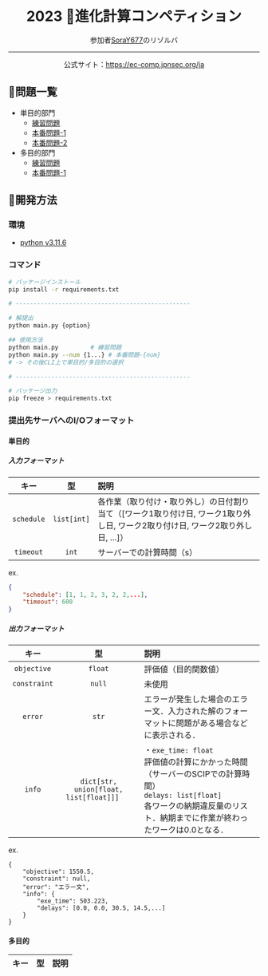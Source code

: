 <div align=center>

# 2023 🧭進化計算コンペティション

参加者[SoraY677](https://github.com/SoraY677/)のリゾルバ

---

公式サイト：https://ec-comp.jpnsec.org/ja

</div>

## 📰問題一覧

- 単目的部門
  - [練習問題](https://ec-comp.jpnsec.org/ja/matches/93)
  - [本番問題-1](https://ec-comp.jpnsec.org/ja/matches/94)
  - [本番問題-2](https://ec-comp.jpnsec.org/ja/matches/95)
- 多目的部門
  - [練習問題](https://ec-comp.jpnsec.org/ja/matches/96)
  - [本番問題-1](https://ec-comp.jpnsec.org/ja/matches/97)

## 🔧開発方法

### 環境

- [python v3.11.6](https://www.python.org/downloads/)

### コマンド

```bash
# パッケージインストール
pip install -r requirements.txt

# -------------------------------------------------

# 解提出
python main.py {option}

## 使用方法
python main.py         # 練習問題
python main.py --num {1...} # 本番問題-{num}
# -> その後CLI上で単目的/多目的の選択

# -------------------------------------------------

# パッケージ出力
pip freeze > requirements.txt

```

### 提出先サーバへのI/Oフォーマット

#### 単目的

##### 入力フォーマット

|キー|型|説明|
|:---:|:---:|:---|
|`schedule`|`list[int]`|各作業（取り付け・取り外し）の日付割り当て（[ワーク1取り付け日, ワーク1取り外し日, ワーク2取り付け日, ワーク2取り外し日, …]）|
|`timeout`|`int`|サーバーでの計算時間（s）|

ex.
```json
{
	"schedule": [1, 1, 2, 3, 2, 2,...],
	"timeout": 600
}
```

##### 出力フォーマット

|キー|型|説明|
|:---:|:---:|:---|
|`objective`|`float`|評価値（目的関数値）|
|`constraint`|`null`|未使用|
|`error`|`str`|エラーが発生した場合のエラー文．入力された解のフォーマットに問題がある場合などに表示される．|
|`info`|`dict[str, union[float, list[float]]]	`|・`exe_time: float`<br>評価値の計算にかかった時間（サーバーのSCIPでの計算時間）<br> `delays: list[float]`<br>各ワークの納期違反量のリスト．納期までに作業が終わったワークは0.0となる．|

ex.
```
{
	"objective": 1550.5,
	"constraint": null,
	"error": "エラー文",
	"info": {
		"exe_time": 503.223,
		"delays": [0.0, 0.0, 30.5, 14.5,...]
	}
}
```

#### 多目的
|キー| 型|説明|
|:---:|:---:|:---|

